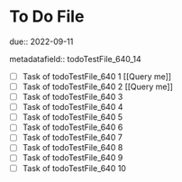 # To Do File

due:: 2022-09-11

metadatafield:: todoTestFile_640_14

- [ ] Task of todoTestFile_640 1 [[Query me]]
- [ ] Task of todoTestFile_640 2 [[Query me]]
- [ ] Task of todoTestFile_640 3
- [ ] Task of todoTestFile_640 4
- [ ] Task of todoTestFile_640 5
- [ ] Task of todoTestFile_640 6
- [ ] Task of todoTestFile_640 7
- [ ] Task of todoTestFile_640 8
- [ ] Task of todoTestFile_640 9
- [ ] Task of todoTestFile_640 10